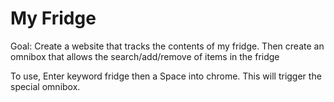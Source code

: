 # My Fridge

Goal: Create a website that tracks the contents of my fridge. Then create an omnibox that allows the search/add/remove of items in the fridge

To use, Enter keyword fridge then a Space into chrome. This will trigger the special omnibox.

<!-- 
Helpful documentation:
https://developer.chrome.com/docs/extensions/reference/omnibox/
 -->
